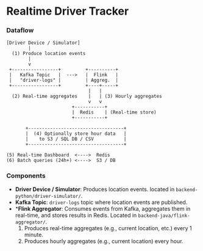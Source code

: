 # Realtime Driver Tracker

### Dataflow
```
[Driver Device / Simulator]
        |
  (1) Produce location events
        |
        v
 +-----------------+         +----------+
 |   Kafka Topic   |  --->   |  Flink   |
 |   "driver-logs" |         | Aggreg.  |
 +-----------------+         +----+-----+
                              |   |
  (2) Real-time aggregates    |   | (3) Hourly aggregates
                              v   v
                        +-----------+
                        |  Redis    | (Real-time store)
                        +-----------+

       +-----------------------------------+
       |  (4) Optionally store hour data   |
       |    to S3 / SQL DB / CSV           |
       +-----------------------------------+

(5) Real-time Dashboard  <---->  Redis
(6) Batch queries (24h+) <---->  S3 / DB
```

### Components
- **Driver Device / Simulator**: Produces location events. located in `backend-python/driver-simulator/`.
- **Kafka Topic**: `driver-logs` topic where location events are published.
- ***Flink Aggregator**: Consumes events from Kafka, aggregates them in real-time, and stores results in Redis. Located in `backend-java/flink-aggregator/`.
  1. Produces real-time aggregates (e.g., current location, etc.) every 1 minute.
  2. Produces hourly aggregates (e.g., current location) every hour.
